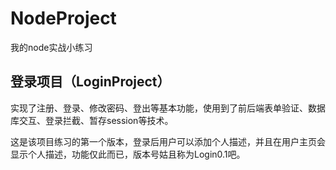 # NodeProject
我的node实战小练习

## 登录项目（LoginProject）

实现了注册、登录、修改密码、登出等基本功能，使用到了前后端表单验证、数据库交互、登录拦截、暂存session等技术。

这是该项目练习的第一个版本，登录后用户可以添加个人描述，并且在用户主页会显示个人描述，功能仅此而已，版本号姑且称为Login0.1吧。